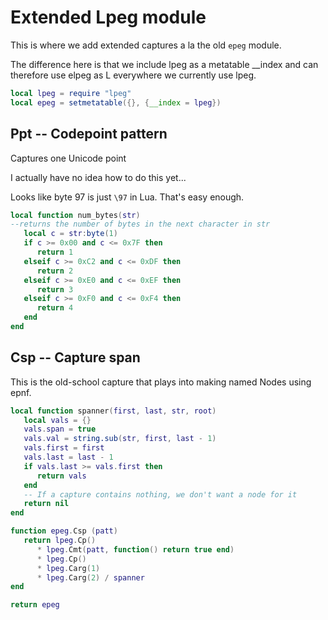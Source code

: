 # Extended Lpeg module


  This is where we add extended captures a la the old `epeg` 
module.


The difference here is that we include lpeg as a metatable __index
and can therefore use elpeg as L everywhere we currently use lpeg.

```lua
local lpeg = require "lpeg"
local epeg = setmetatable({}, {__index = lpeg})

```
## Ppt -- Codepoint pattern

Captures one Unicode point


I actually have no idea how to do this yet...


Looks like byte 97 is just `\97` in Lua. That's easy enough.

```lua
local function num_bytes(str)
--returns the number of bytes in the next character in str
   local c = str:byte(1)
   if c >= 0x00 and c <= 0x7F then
      return 1
   elseif c >= 0xC2 and c <= 0xDF then
      return 2
   elseif c >= 0xE0 and c <= 0xEF then
      return 3
   elseif c >= 0xF0 and c <= 0xF4 then
      return 4
   end
end
```
## Csp -- Capture span

This is the old-school capture that plays into making named Nodes using
epnf.

```lua
local function spanner(first, last, str, root)
   local vals = {}
   vals.span = true
   vals.val = string.sub(str, first, last - 1)
   vals.first = first
   vals.last = last - 1
   if vals.last >= vals.first then
      return vals
   end
   -- If a capture contains nothing, we don't want a node for it
   return nil
end

function epeg.Csp (patt)
   return lpeg.Cp() 
      * lpeg.Cmt(patt, function() return true end) 
      * lpeg.Cp() 
      * lpeg.Carg(1) 
      * lpeg.Carg(2) / spanner
end
```
```lua
return epeg
```
